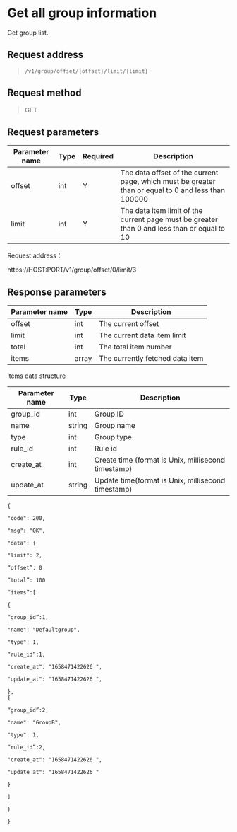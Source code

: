 # Get all group information

Get group list.

## Request address

> `/v1/group/offset/{offset}/limit/{limit}`

## Request method

> GET

## Request parameters

| Parameter name | Type | Required | Description                                                  |
| -------------- | ---- | -------- | ------------------------------------------------------------ |
| offset         | int  | Y        | The data offset of the current page, which must be greater than or equal to 0 and less than 100000 |
| limit          | int  | Y        | The data item limit of the current page must be greater than 0 and less than or equal to 10 |

Request address：

https://HOST:PORT/v1/group/offset/0/limit/3

## Response parameters

| Parameter name | Type  | Description                     |
| -------------- | ----- | ------------------------------- |
| offset         | int   | The current offset              |
| limit          | int   | The current data item limit     |
| total          | int   | The total item number           |
| items          | array | The currently fetched data item |

items data structure

| Parameter name | Type   | Description                                         |
| -------------- | ------ | --------------------------------------------------- |
| group_id       | int    | Group ID                                            |
| name           | string | Group name                                          |
| type           | int    | Group type                                          |
| rule_id        | int    | Rule id                                             |
| create_at      | int    | Create time (format is Unix, millisecond timestamp) |
| update_at      | string | Update time(format is Unix, millisecond timestamp)  |

```
{

"code": 200,

"msg": "OK",

"data": {

"limit": 2,

“offset”: 0

“total”: 100

“items”:[

{

“group_id”:1,

"name": "Defaultgroup",

"type": 1,

“rule_id”:1,

"create_at": "1658471422626 ",

"update_at": "1658471422626 ",

},
{

“group_id”:2,

"name": "GroupB",

"type": 1,

“rule_id”:2,

"create_at": "1658471422626 ",

"update_at": "1658471422626 "

}

]

}

}
```



